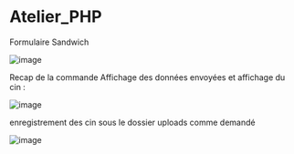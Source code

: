 # Atelier_PHP

Formulaire Sandwich 

![image](https://user-images.githubusercontent.com/73075992/168176837-41b77ef0-fb36-41ce-add0-2d6884309547.png)

Recap de la commande 
Affichage des données envoyées et affichage du cin :


![image](https://user-images.githubusercontent.com/73075992/168177284-f8e40bd2-0646-436e-ba78-204bef258c65.png)

enregistrement des cin sous le dossier uploads comme demandé

![image](https://user-images.githubusercontent.com/73075992/168177544-56eca984-dad7-4d80-80b9-929447aceb3e.png)
